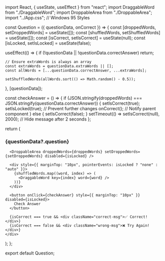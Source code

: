 import React, { useState, useEffect } from "react";
import DraggableWord from "./DraggableWord";
import DroppableArea from "./DroppableArea";
import "../App.css"; // Windows 95 Styles

const Question = ({ questionData, onCorrect }) => {
  const [droppedWords, setDroppedWords] = useState([]);
  const [shuffledWords, setShuffledWords] = useState([]);
  const [isCorrect, setIsCorrect] = useState(null);
  const [isLocked, setIsLocked] = useState(false);

  useEffect(() => {
    if (!questionData || !questionData.correctAnswer) return;

    // Ensure extraWords is always an array
    const extraWords = questionData.extraWords || []; 
    const allWords = [...questionData.correctAnswer, ...extraWords];

    setShuffledWords(allWords.sort(() => Math.random() - 0.5));
  }, [questionData]);

  const checkAnswer = () => {
    if (JSON.stringify(droppedWords) === JSON.stringify(questionData.correctAnswer)) {
      setIsCorrect(true);
      setIsLocked(true); // Prevent further changes
      onCorrect(); // Notify parent component
    } else {
      setIsCorrect(false);
    }
    setTimeout(() => setIsCorrect(null), 2000); // Hide message after 2 seconds
  };

  return (
    <div className="question-container">
      <h3>{questionData?.question}</h3>

      <DroppableArea droppedWords={droppedWords} setDroppedWords={setDroppedWords} disabled={isLocked} />

      <div style={{ marginTop: "10px", pointerEvents: isLocked ? "none" : "auto" }}>
        {shuffledWords.map((word, index) => (
          <DraggableWord key={index} word={word} />
        ))}
      </div>

      <button onClick={checkAnswer} style={{ marginTop: "10px" }} disabled={isLocked}>
        Check Answer
      </button>

      {isCorrect === true && <div className="correct-msg">✅ Correct!</div>}
      {isCorrect === false && <div className="wrong-msg">❌ Try Again!</div>}
    </div>
  );
};

export default Question;
